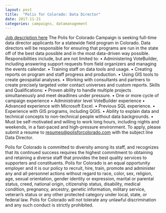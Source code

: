 ```yaml
---
layout: post
title:  "Polis for Colorado: Data Director"
date: 2017-11-21
categories: campaigns, datamanagement
---
```


[Job description here](https://drive.google.com/drive/u/0/folders/0B9_aAEjlRGgQR0JWeTFQWXhXLTg)
The Polis for Colorado Campaign is seeking full-time data director applicants for a statewide field
program in Colorado. Data directors will be responsible for ensuring that programs are run in the
state off of the best data possible and in the most data-driven way possible.
Responsibilities include, but are not limited to:
• Administering VoteBuilder, including answering support requests from field organizers and
managing the events calendar.
• Training staff on data tools and usage.
• Creating reports on program and staff progress and production.
• Using GIS tools to create geospatial analyses.
• Working with consultants and partners to create precisely targeted voter contact universes
and custom reports.
Skills and Qualifications:
• Proven ability to handle multiple projects simultaneously and meet deadlines under pressure.
• One or more cycle of campaign experience
• Administrator level VoteBuilder experience
• Advanced experience with Microsoft Excel.
• Previous SQL experience.
• Experience with GIS programs, including QGIS.
• Ability to explain data and technical concepts to non-technical people without data
backgrounds.
• Must be self-motivated and willing to work long hours, including nights and weekends, in a
fast-paced and high-pressure environment.
To apply, please submit a resume to resumes@polisforcolorado.com with the subject line Data
Director.

Polis for Colorado is committed to diversity among its staff, and recognizes that its continued success
requires the highest commitment to obtaining and retaining a diverse staff that provides the best quality
services to supporters and constituents. Polis for Colorado is an equal opportunity employer and it is our
policy to recruit, hire, train, promote and administer any and all personnel actions without regard to
race, color, sex, religion, age, sexual orientation, gender identity or expression, marital or parental
status, creed, national origin, citizenship status, disability, medical condition, pregnancy, ancestry,
genetic information, military service, veteran’s status or any other protected category under local, state,
or federal law. Polis for Colorado will not tolerate any unlawful discrimination and any such conduct is
strictly prohibited.
